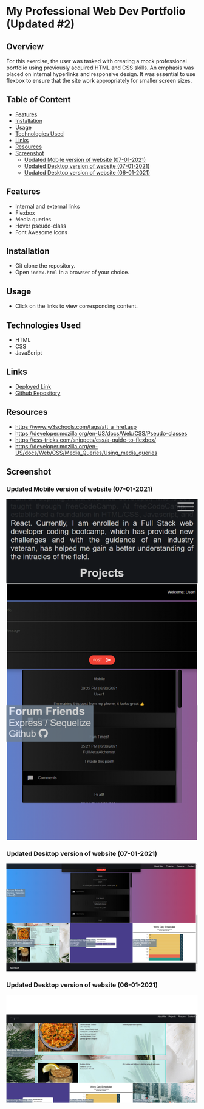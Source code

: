 # My Professional Web Dev Portfolio (Updated #2)

## Overview

For this exercise, the user was tasked with creating a mock professional portfolio using previously acquired HTML and CSS skills. An emphasis was placed on internal hyperlinks and responsive design. It was essential to use flexbox to ensure that the site work appropriately for smaller screen sizes.

## Table of Content

  - [Features](#features)
  - [Installation](#installation)
  - [Usage](#usage)
  - [Technologies Used](#technologies-used)
  - [Links](#links)
  - [Resources](#resources)
  - [Screenshot](#screenshot)
    - [Updated Mobile version of website (07-01-2021)](#updated-mobile-version-of-website-07-01-2021)
    - [Updated Desktop version of website (07-01-2021)](#updated-desktop-version-of-website-07-01-2021)
    - [Updated Desktop version of website (06-01-2021)](#updated-desktop-version-of-website-06-01-2021)

## Features

- Internal and external links
- Flexbox
- Media queries
- Hover pseudo-class
- Font Awesome Icons

## Installation

- Git clone the repository.
- Open `index.html` in a browser of your choice.

## Usage

- Click on the links to view corresponding content.

## Technologies Used

- HTML
- CSS
- JavaScript

## Links

- [Deployed Link](https://huirayj.github.io/professional-portfolio/)
- [Github Repository](https://github.com/huirayj/professional-portfolio)

## Resources

- https://www.w3schools.com/tags/att_a_href.asp
- https://developer.mozilla.org/en-US/docs/Web/CSS/Pseudo-classes
- https://css-tricks.com/snippets/css/a-guide-to-flexbox/
- https://developer.mozilla.org/en-US/docs/Web/CSS/Media_Queries/Using_media_queries

## Screenshot

### Updated Mobile version of website (07-01-2021)

![Mobile version of website](./assets/images/screenshots/screenshot-mobile-update-07-01-2021.png)

### Updated Desktop version of website (07-01-2021)

![Desktop version of website](./assets/images/screenshots/screenshot-desktop-updated-07-01-2021.png)

### Updated Desktop version of website (06-01-2021)

![Updated Desktop version of website](./assets/images/screenshots/screenshot-desktop-updated-06-01-2021.png)
